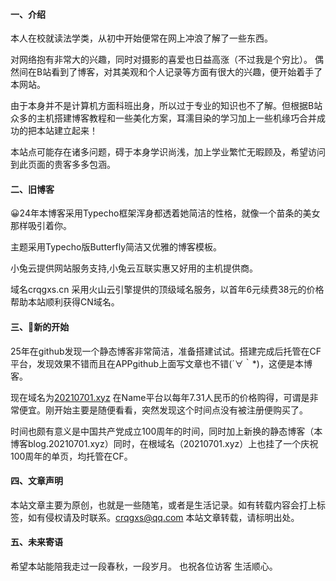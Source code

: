 #### 一、介绍

本人在校就读法学类，从初中开始便常在网上冲浪了解了一些东西。

对网络抱有非常大的兴趣，同时对摄影的喜爱也日益高涨（不过我是个穷比）。
偶然间在B站看到了博客，对其美观和个人记录等方面有很大的兴趣，便开始着手了本网站。

由于本身并不是计算机方面科班出身，所以过于专业的知识也不了解。但根据B站众多的主机搭建博客教程和一些美化方案，耳濡目染的学习加上一些机缘巧合并成功的把本站建立起来！

本站点可能存在诸多问题，碍于本身学识尚浅，加上学业繁忙无暇顾及，希望访问到此页面的贵客多多包涵。

#### 二、旧博客

😀24年本博客采用Typecho框架浑身都透着她简洁的性格，就像一个苗条的美女那样吸引着你。

主题采用Typecho版Butterfly简洁又优雅的博客模板。

小兔云提供网站服务支持,小兔云互联实惠又好用的主机提供商。

域名crqgxs.cn 采用火山云引擎提供的顶级域名服务，以首年6元续费38元的价格帮助本站顺利获得CN域名。

#### 三、🤩新的开始

25年在github发现一个静态博客非常简洁，准备搭建试试。搭建完成后托管在CF平台，发现效果不错而且在APPgithub上面写文章也不错(´∀｀*)，这便是本博客。

现在域名为[20210701.xyz](20210701.xyz) 在Name平台以每年7.31人民币的价格购得，可谓是非常便宜。刚开始主要是随便看看，突然发现这个时间点没有被注册便购买了。

时间也颇有意义是中国共产党成立100周年的时间，同时加上新换的静态博客（本博客blog.20210701.xyz）同时，在根域名（20210701.xyz）上也挂了一个庆祝100周年的单页，均托管在CF。

#### 四、文章声明
本站文章主要为原创，也就是一些随笔，或者是生活记录。如有转载内容会打上标签，如有侵权请及时联系。crqgxs@qq.com
本站文章转载，请标明出处。

#### 五、未来寄语
希望本站能陪我走过一段春秋，一段岁月。
也祝各位访客 生活顺心。